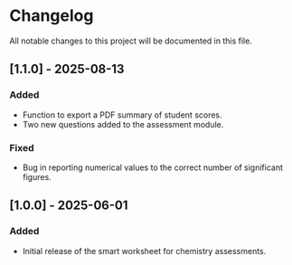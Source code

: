 # Changelog

All notable changes to this project will be documented in this file.

## [1.1.0] - 2025-08-13
### Added
- Function to export a PDF summary of student scores.
- Two new questions added to the assessment module.

### Fixed
- Bug in reporting numerical values to the correct number of significant figures.

## [1.0.0] - 2025-06-01
### Added
- Initial release of the smart worksheet for chemistry assessments.
